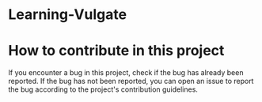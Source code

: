 # Learning-Vulgate

# How to contribute in this project

If you encounter a bug in this project, check if the bug has already been reported. If the bug has not been reported, you can open an issue to report the bug according to the project's contribution guidelines.
